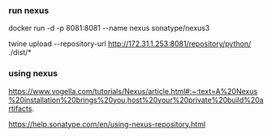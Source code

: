 ### run nexus
docker run -d -p 8081:8081 --name nexus sonatype/nexus3

twine upload --repository-url <http://172.31.1.253:8081/repository/python/> ./dist/*

### using nexus
https://www.vogella.com/tutorials/Nexus/article.html#:~:text=A%20Nexus%20installation%20brings%20you,host%20your%20private%20build%20artifacts.

https://help.sonatype.com/en/using-nexus-repository.html